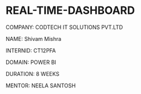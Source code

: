 # REAL-TIME-DASHBOARD
 COMPANY: CODTECH IT SOLUTIONS PVT.LTD

 NAME: Shivam Mishra

 INTERNID: CT12PFA

 DOMAIN: POWER BI

 DURATION: 8 WEEKS

 MENTOR: NEELA SANTOSH
